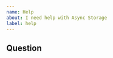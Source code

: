 ```yaml
---
name: Help
about: I need help with Async Storage
label: help
---
```


## Question
<!-- Your question regarding functionality of Async Storage -->
